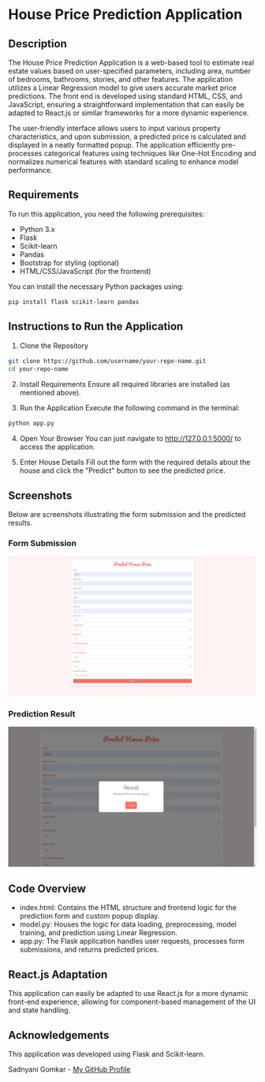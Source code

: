# House Price Prediction Application

## Description
The House Price Prediction Application is a web-based tool to estimate real estate values based on user-specified parameters, including area, number of bedrooms, bathrooms, stories, and other features. The application utilizes a Linear Regression model to give users accurate market price predictions. The front end is developed using standard HTML, CSS, and JavaScript, ensuring a straightforward implementation that can easily be adapted to React.js or similar frameworks for a more dynamic experience.

The user-friendly interface allows users to input various property characteristics, and upon submission, a predicted price is calculated and displayed in a neatly formatted popup. The application efficiently pre-processes categorical features using techniques like One-Hot Encoding and normalizes numerical features with standard scaling to enhance model performance.

## Requirements
To run this application, you need the following prerequisites:

- Python 3.x
- Flask
- Scikit-learn
- Pandas
- Bootstrap for styling (optional)
- HTML/CSS/JavaScript (for the frontend)

You can install the necessary Python packages using:

```bash
pip install flask scikit-learn pandas
```

## Instructions to Run the Application

1. Clone the Repository
```bash
git clone https://github.com/username/your-repo-name.git
cd your-repo-name
```

2. Install Requirements
Ensure all required libraries are installed (as mentioned above).

3. Run the Application
Execute the following command in the terminal:
```bash
python app.py
```

4. Open Your Browser
You can just navigate to http://127.0.0.1:5000/ to access the application.

5. Enter House Details
Fill out the form with the required details about the house and click the "Predict" button to see the predicted price.

## Screenshots
Below are screenshots illustrating the form submission and the predicted results.

### Form Submission
![Form Submission](screenshots/form_submission.png)

### Prediction Result
![Prediction Result](screenshots/predicted.png)

## Code Overview
- index.html: Contains the HTML structure and frontend logic for the prediction form and custom popup display.
- model.py: Houses the logic for data loading, preprocessing, model training, and prediction using Linear Regression.
- app.py: The Flask application handles user requests, processes form submissions, and returns predicted prices.

## React.js Adaptation
This application can easily be adapted to use React.js for a more dynamic front-end experience, allowing for component-based management of the UI and state handling.

## Acknowledgements
This application was developed using Flask and Scikit-learn.

Sadnyani Gomkar - [My GitHub Profile](https://github.com/sadnyani-4)

